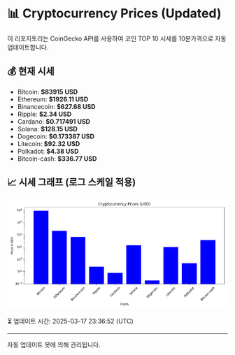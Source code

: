 
# 📊 Cryptocurrency Prices (Updated)

이 리포지토리는 CoinGecko API를 사용하여 코인 TOP 10 시세를 10분가격으로 자동 업데이트합니다.

## 💰 현재 시세
- Bitcoin: **$83915 USD**
- Ethereum: **$1926.11 USD**
- Binancecoin: **$627.68 USD**
- Ripple: **$2.34 USD**
- Cardano: **$0.717491 USD**
- Solana: **$128.15 USD**
- Dogecoin: **$0.173387 USD**
- Litecoin: **$92.32 USD**
- Polkadot: **$4.38 USD**
- Bitcoin-cash: **$336.77 USD**

## 📈 시세 그래프 (로그 스케일 적용)
![Crypto Prices](crypto_prices.png)

⏳ 업데이트 시간: 2025-03-17 23:36:52 (UTC)

---
자동 업데이트 봇에 의해 관리됩니다.
